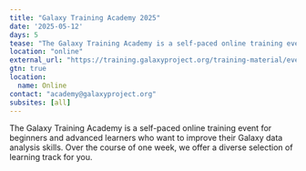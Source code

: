 ```yaml
---
title: "Galaxy Training Academy 2025"
date: '2025-05-12'
days: 5
tease: "The Galaxy Training Academy is a self-paced online training event for beginners and advanced learners who want to improve their Galaxy data analysis skills. Over the course of one week, we offer a diverse selection of learning track for you."
location: "online"
external_url: "https://training.galaxyproject.org/training-material/events/2025-05-12-galaxy-academy-2025.html"
gtn: true
location:
  name: Online
contact: "academy@galaxyproject.org"
subsites: [all]
---
```

The Galaxy Training Academy is a self-paced online training event for beginners and advanced learners who want to improve their Galaxy data analysis skills. 
Over the course of one week, we offer a diverse selection of learning track for you.

